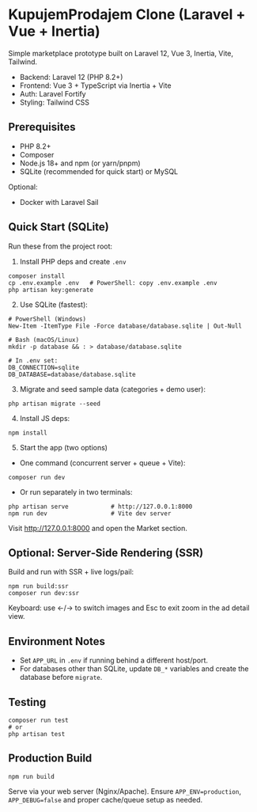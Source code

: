 # KupujemProdajem Clone (Laravel + Vue + Inertia)

Simple marketplace prototype built on Laravel 12, Vue 3, Inertia, Vite, Tailwind.

- Backend: Laravel 12 (PHP 8.2+)
- Frontend: Vue 3 + TypeScript via Inertia + Vite
- Auth: Laravel Fortify
- Styling: Tailwind CSS

## Prerequisites

- PHP 8.2+
- Composer
- Node.js 18+ and npm (or yarn/pnpm)
- SQLite (recommended for quick start) or MySQL

Optional:
- Docker with Laravel Sail

## Quick Start (SQLite)

Run these from the project root:

1) Install PHP deps and create `.env`

```
composer install
cp .env.example .env   # PowerShell: copy .env.example .env
php artisan key:generate
```

2) Use SQLite (fastest):

```
# PowerShell (Windows)
New-Item -ItemType File -Force database/database.sqlite | Out-Null

# Bash (macOS/Linux)
mkdir -p database && : > database/database.sqlite

# In .env set:
DB_CONNECTION=sqlite
DB_DATABASE=database/database.sqlite
```

3) Migrate and seed sample data (categories + demo user):

```
php artisan migrate --seed
```

4) Install JS deps:

```
npm install
```

5) Start the app (two options)

- One command (concurrent server + queue + Vite):

```
composer run dev
```

- Or run separately in two terminals:

```
php artisan serve            # http://127.0.0.1:8000
npm run dev                  # Vite dev server
```

Visit http://127.0.0.1:8000 and open the Market section.

## Optional: Server‑Side Rendering (SSR)

Build and run with SSR + live logs/pail:

```
npm run build:ssr
composer run dev:ssr
```

Keyboard: use ←/→ to switch images and Esc to exit zoom in the ad detail view.

## Environment Notes

- Set `APP_URL` in `.env` if running behind a different host/port.
- For databases other than SQLite, update `DB_*` variables and create the database before `migrate`.

## Testing

```
composer run test
# or
php artisan test
```

## Production Build

```
npm run build
```

Serve via your web server (Nginx/Apache). Ensure `APP_ENV=production`, `APP_DEBUG=false` and proper cache/queue setup as needed.
